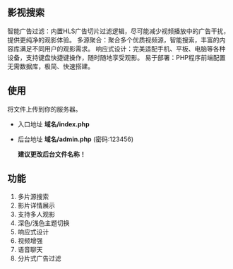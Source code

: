 ## 影视搜索

智能广告过滤：内置HLS广告切片过滤逻辑，尽可能减少视频播放中的广告干扰，提供更纯净的观影体验。
多源聚合：聚合多个优质视频源，智能搜索，丰富的内容库满足不同用户的观影需求。
响应式设计：完美适配手机、平板、电脑等各种设备，支持键盘快捷键操作，随时随地享受观影。
易于部署：PHP程序前端配置无需数据库，极简、快速搭建。

## 使用

将文件上传到你的服务器。
 - 入口地址 **域名/index.php**
 - 后台地址 **域名/admin.php** (密码:123456)

   **建议更改后台文件名称！**

## 功能

1. 多片源搜索
2. 影片详情展示
3. 支持多人观影
4. 深色/浅色主题切换
5. 响应式设计
6. 视频增强
7. 语音聊天
8. 分片式广告过滤
